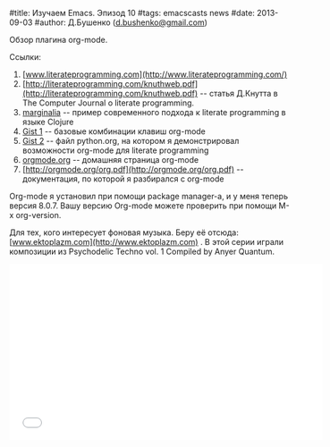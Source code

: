 #title: Изучаем Emacs. Эпизод 10
#tags: emacscasts news
#date: 2013-09-03
#author: Д.Бушенко (d.bushenko@gmail.com)

Обзор плагина org-mode.

Ссылки:
1. [www.literateprogramming.com](http://www.literateprogramming.com/)
2. [http://literateprogramming.com/knuthweb.pdf](http://literateprogramming.com/knuthweb.pdf) -- статья Д.Кнутта в The Computer Journal о literate programming.
3. [marginalia](http://fogus.github.io/marginalia/) -- пример современного подхода к literate programming в языке Clojure
4. [Gist 1](https://gist.github.com/dbushenko/6421270) -- базовые комбинации клавиш org-mode
5. [Gist 2](https://gist.github.com/dbushenko/6421275) -- файл python.org, на котором я демонстрировал возможности org-mode для literate programming
6. [orgmode.org](http://orgmode.org/) -- домашняя страница org-mode
7. [http://orgmode.org/org.pdf](http://orgmode.org/org.pdf) -- документация, по которой я разбирался с org-mode

Org-mode я установил при помощи package manager-a, и у меня теперь версия 8.0.7. Вашу версию Org-mode можете проверить при помощи M-x org-version.

Для тех, кого интересует фоновая музыка. Беру её отсюда: [www.ektoplazm.com](http://www.ektoplazm.com) . В этой серии играли композиции из Psychodelic Techno vol. 1 Compiled by Anyer Quantum.

<iframe width="560" height="315" src="//www.youtube.com/embed/lpPS6JPUUME" frameborder="0" allowfullscreen></iframe>
